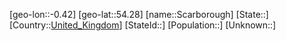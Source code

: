 ﻿---
location: [54.28,-0.42]
type: City
tags:
- geo/City


SpocWebEntityId: 33985
isDeleted: false
confidential: public

---
[geo-lon::-0.42]
[geo-lat::54.28]
[name::Scarborough]
[State::]
[Country::[United_Kingdom](geo/Continent/Europe/United_Kingdom.md)]
[StateId::]
[Population::]
[Unknown::]

